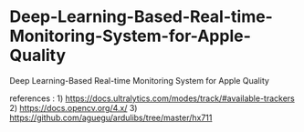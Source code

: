 # Deep-Learning-Based-Real-time-Monitoring-System-for-Apple-Quality
Deep Learning-Based Real-time Monitoring System for Apple Quality

references : 1) https://docs.ultralytics.com/modes/track/#available-trackers
             2) https://docs.opencv.org/4.x/
             3) https://github.com/aguegu/ardulibs/tree/master/hx711
